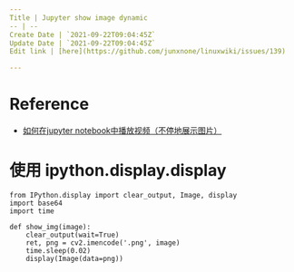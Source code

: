 ```yaml
---
Title | Jupyter show image dynamic
-- | --
Create Date | `2021-09-22T09:04:45Z`
Update Date | `2021-09-22T09:04:45Z`
Edit link | [here](https://github.com/junxnone/linuxwiki/issues/139)

---
```

# Reference
- [如何在jupyter notebook中播放视频（不停地展示图片）](https://blog.csdn.net/BlowfishKing/article/details/81502432)

# 使用 ipython.display.display

```
from IPython.display import clear_output, Image, display
import base64
import time

def show_img(image):
    clear_output(wait=True)
    ret, png = cv2.imencode('.png', image)
    time.sleep(0.02)
    display(Image(data=png))
```
